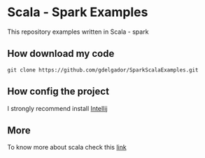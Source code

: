 # Scala - Spark Examples

This repository examples written in Scala - spark 

## How download my code
    git clone https://github.com/gdelgador/SparkScalaExamples.git

## How config the project
 I strongly recommend install [Intellij](https://www.jetbrains.com/es-es/idea/download/)
 

## More
 To know more about scala check this [link](https://docs.scala-lang.org/) 